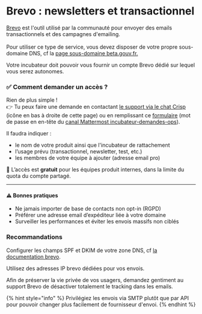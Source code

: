 # Brevo : newsletters et transactionnel

[Brevo](https://www.brevo.com) est l'outil utilisé par la communauté pour envoyer des emails transactionnels et des campagnes d'emailing.\
\
Pour utiliser ce type de service, vous devez disposer de votre propre sous-domaine DNS, cf la [page sous-domaine beta.gouv.fr.](../../../gerer-son-produit/tech/sous-domaine-beta-gouv-fr.md)

Votre incubateur doit pouvoir vous fournir un compte Brevo dédié sur lequel vous serez autonomes.

### ✅ Comment demander un accès ?

Rien de plus simple !\
👉 Tu peux faire une demande en contactant [le support via le chat Crisp](https://go.crisp.chat/chat/embed/?website_id=1020533a-61b1-45cd-90ab-8d6f99fb006a) (icône en bas à droite de cette page) ou en remplissant ce [formulaire](https://airtable.com/appmmy7DR3T8jqsTx/pagPeUwMDA7PskrDQ/form) (mot de passe en en-tête du [canal Mattermost incubateur-demandes-ops](https://mattermost.incubateur.net/betagouv/channels/incubateur-demandes-ops)).

Il faudra indiquer :

* le nom de votre produit ainsi que l'incubateur de rattachement
* l’usage prévu (transactionnel, newsletter, test, etc.)
* les membres de votre équipe à ajouter (adresse email pro)

📌 L’accès est **gratuit** pour les équipes produit internes, dans la limite du quota du compte partagé.

***

#### ⚠️ Bonnes pratiques

* Ne jamais importer de base de contacts non opt-in (RGPD)
* Préférer une adresse email d’expéditeur liée à votre domaine
* Surveiller les performances et éviter les envois massifs non ciblés

### Recommandations

Configurer les champs SPF et DKIM de votre zone DNS, cf [la documentation brevo](https://help.brevo.com/hc/fr/articles/12163873383186-Authentifier-votre-domaine-avec-Brevo-code-Brevo-enregistrement-DKIM-enregistrement-DMARC).

Utilisez des adresses IP brevo dédiées pour vos envois.

Afin de préserver la vie privée de vos usagers, demandez gentiment au support Brevo de désactiver totalement le tracking dans les emails.

{% hint style="info" %}
Privilégiez les envois via SMTP plutôt que par API pour pouvoir changer plus facilement de fournisseur d'envoi.
{% endhint %}
